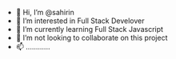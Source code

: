- 👋 Hi, I’m @sahirin
- 👀 I’m interested in Full Stack Develover
- 🌱 I’m currently learning Full Stack Javascript
- 💞️ I’m not looking to collaborate on this project
- 📫 ............

<!---
Sahirin is a ✨ special ✨ repository because its `README.md` (this file) appears on your GitHub profile.
You can click the Preview link to take a look at your changes.
--->
